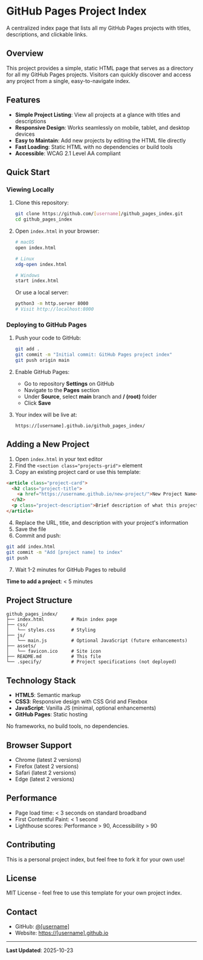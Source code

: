 # GitHub Pages Project Index

A centralized index page that lists all my GitHub Pages projects with titles, descriptions, and clickable links.

## Overview

This project provides a simple, static HTML page that serves as a directory for all my GitHub Pages projects. Visitors can quickly discover and access any project from a single, easy-to-navigate index.

## Features

- **Simple Project Listing**: View all projects at a glance with titles and descriptions
- **Responsive Design**: Works seamlessly on mobile, tablet, and desktop devices
- **Easy to Maintain**: Add new projects by editing the HTML file directly
- **Fast Loading**: Static HTML with no dependencies or build tools
- **Accessible**: WCAG 2.1 Level AA compliant

## Quick Start

### Viewing Locally

1. Clone this repository:
   ```bash
   git clone https://github.com/[username]/github_pages_index.git
   cd github_pages_index
   ```

2. Open `index.html` in your browser:
   ```bash
   # macOS
   open index.html

   # Linux
   xdg-open index.html

   # Windows
   start index.html
   ```

   Or use a local server:
   ```bash
   python3 -m http.server 8000
   # Visit http://localhost:8000
   ```

### Deploying to GitHub Pages

1. Push your code to GitHub:
   ```bash
   git add .
   git commit -m "Initial commit: GitHub Pages project index"
   git push origin main
   ```

2. Enable GitHub Pages:
   - Go to repository **Settings** on GitHub
   - Navigate to the **Pages** section
   - Under **Source**, select **main** branch and **/ (root)** folder
   - Click **Save**

3. Your index will be live at:
   ```
   https://[username].github.io/github_pages_index/
   ```

## Adding a New Project

1. Open `index.html` in your text editor
2. Find the `<section class="projects-grid">` element
3. Copy an existing project card or use this template:

```html
<article class="project-card">
  <h2 class="project-title">
    <a href="https://username.github.io/new-project/">New Project Name</a>
  </h2>
  <p class="project-description">Brief description of what this project does.</p>
</article>
```

4. Replace the URL, title, and description with your project's information
5. Save the file
6. Commit and push:

```bash
git add index.html
git commit -m "Add [project name] to index"
git push
```

7. Wait 1-2 minutes for GitHub Pages to rebuild

**Time to add a project**: < 5 minutes

## Project Structure

```
github_pages_index/
├── index.html          # Main index page
├── css/
│   └── styles.css      # Styling
├── js/
│   └── main.js         # Optional JavaScript (future enhancements)
├── assets/
│   └── favicon.ico     # Site icon
├── README.md           # This file
└── .specify/           # Project specifications (not deployed)
```

## Technology Stack

- **HTML5**: Semantic markup
- **CSS3**: Responsive design with CSS Grid and Flexbox
- **JavaScript**: Vanilla JS (minimal, optional enhancements)
- **GitHub Pages**: Static hosting

No frameworks, no build tools, no dependencies.

## Browser Support

- Chrome (latest 2 versions)
- Firefox (latest 2 versions)
- Safari (latest 2 versions)
- Edge (latest 2 versions)

## Performance

- Page load time: < 3 seconds on standard broadband
- First Contentful Paint: < 1 second
- Lighthouse scores: Performance > 90, Accessibility > 90

## Contributing

This is a personal project index, but feel free to fork it for your own use!

## License

MIT License - feel free to use this template for your own project index.

## Contact

- GitHub: [@[username]](https://github.com/[username])
- Website: [https://[username].github.io](https://[username].github.io)

---

**Last Updated**: 2025-10-23
